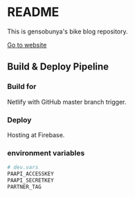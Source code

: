 # README

This is gensobunya's bike blog repository.

[Go to website](http://blog.gensobunya.net)

## Build & Deploy Pipeline

### Build for

Netlify with GitHub master branch trigger.

### Deploy

Hosting at Firebase.

### environment variables

```bash
# dev.vars
PAAPI_ACCESSKEY
PAAPI_SECRETKEY
PARTNER_TAG
```
